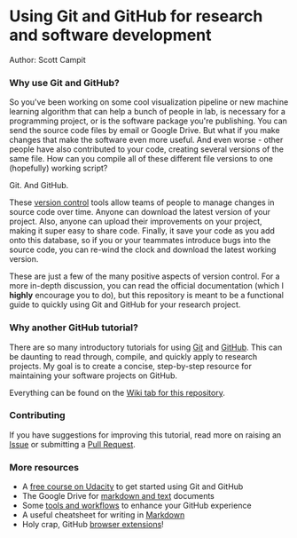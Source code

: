 # Using Git and GitHub for research and software development
Author: Scott Campit

### Why use Git and GitHub?
So you've been working on some cool visualization pipeline or new machine learning algorithm that can help a bunch of people in lab, is necessary for a programming project, or is the software package you're publishing. You can send the source code files by email or Google Drive. But what if you make changes that make the software even more useful. And even worse - other people have also contributed to your code, creating several versions of the same file. How can you compile all of these different file versions to one (hopefully) working script? 

Git. And GitHub.

These [version control](https://www.atlassian.com/git/tutorials/what-is-version-control) tools allow teams of people to manage changes in source code over time. Anyone can download the latest version of your project. Also, anyone can upload their improvements on your project, making it super easy to share code. Finally, it save your code as you add onto this database, so if you or your teammates introduce bugs into the source code, you can re-wind the clock and download the latest working version. 

These are just a few of the many positive aspects of version control. For a more in-depth discussion, you can read the official documentation (which I **highly** encourage you to do), but this repository is meant to be a functional guide to quickly using Git and GitHub for your research project.

### Why another GitHub tutorial?
There are so many introductory tutorials for using [Git](https://git-scm.com/docs) and [GitHub](https://guides.github.com/activities/hello-world/). This can be daunting to read through, compile, and quickly apply to research projects. My goal is to create a concise, step-by-step resource for maintaining your software projects on GitHub.

Everything can be found on the [Wiki tab for this repository](https://github.com/sriram-lab/github/wiki).

### Contributing
If you have suggestions for improving this tutorial, read more on raising an [Issue](https://guides.github.com/features/issues/) or submitting a [Pull Request](https://help.github.com/en/articles/about-pull-requests).

### More resources
  * A [free course on Udacity](https://www.udacity.com/course/how-to-use-git-and-github--ud775) to get started using Git and GitHub
  * The Google Drive for [markdown and text](https://stackedit.io/) documents
  * Some [tools and workflows](https://hackernoon.com/15-tips-to-enhance-your-github-flow-6af7ceb0d8a3) to enhance your GitHub experience
  * A useful cheatsheet for writing in [Markdown](https://github.com/adam-p/markdown-here/wiki/Markdown-Cheatsheet)
  * Holy crap, GitHub [browser extensions](https://github.com/collections/github-browser-extensions)!
  
  
